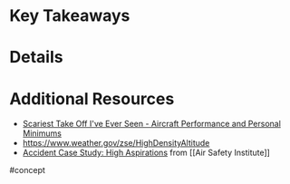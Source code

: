 # Key Takeaways

# Details

# Additional Resources
- [Scariest Take Off I've Ever Seen - Aircraft Performance and Personal Minimums](https://www.youtube.com/watch?v=ZmEVwyMRYIY)
- https://www.weather.gov/zse/HighDensityAltitude
- [Accident Case Study: High Aspirations](https://www.youtube.com/watch?v=sTo4GGRExGE) from [[Air Safety Institute]] 

#concept